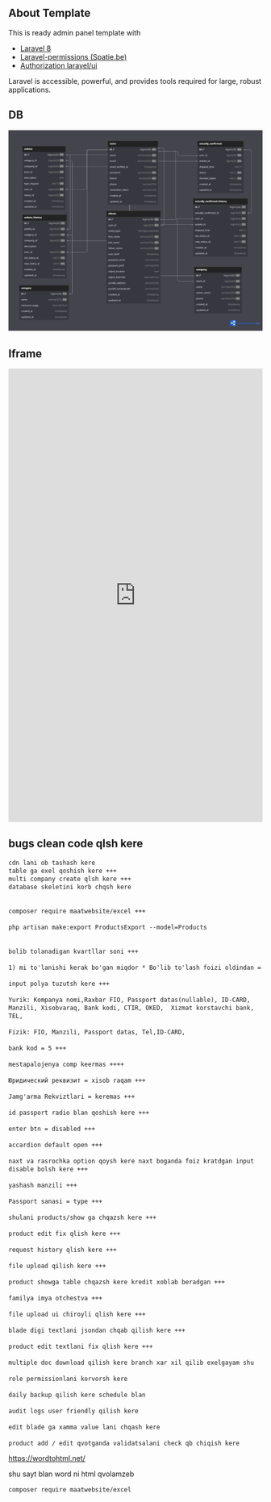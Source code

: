 ## About Template

This is ready admin panel template with
- [Laravel 8](https://laravel.com/docs/8.x)
- [Laravel-permissions (Spatie.be)](https://spatie.be/docs/laravel-permission/v3/introduction)
- [Authorization laravel/ui](https://github.com/laravel/ui)

Laravel is accessible, powerful, and provides tools required for large, robust applications.

## DB

<img src="./db.png"/>

## Iframe

<iframe src="https://dbdiagram.io/d/664f2659f84ecd1d22f46bcf" width="100" height="100" style="margin: auto; display: flex;justify-content: center; width: 100%; height: 900px;" frameborder="0"></iframe>


## bugs clean code qlsh kere
```
cdn lani ob tashash kere
table ga exel qoshish kere +++
multi company create qlsh kere +++
database skeletini korb chqsh kere 


composer require maatwebsite/excel +++

php artisan make:export ProductsExport --model=Products


bolib tolanadigan kvartllar soni +++

1) mi to'lanishi kerak bo'gan miqdor * Bo'lib to'lash foizi oldindan = 

input polya tuzutsh kere +++

Yurik: Kompanya nomi,Raxbar FIO, Passport datas(nullable), ID-CARD,  Manzili, Xisobvaraq, Bank kodi, CTIR, OKED,  Xizmat korstavchi bank, TEL,

Fizik: FIO, Manzili, Passport datas, Tel,ID-CARD,

bank kod = 5 +++

mestapalojenya comp keermas ++++
 
Юридический реквизит = xisob raqam +++

Jamg'arma Rekviztlari = keremas +++

id passport radio blan qoshish kere +++

enter btn = disabled +++

accardion default open +++

naxt va rasrochka option qoysh kere naxt boganda foiz kratdgan input disable bolsh kere +++

yashash manzili +++

Passport sanasi = type +++

shulani products/show ga chqazsh kere +++

product edit fix qlish kere +++

request history qlish kere +++

file upload qilish kere +++

product showga table chqazsh kere kredit xoblab beradgan +++

familya imya otchestva +++

file upload ui chiroyli qlish kere +++

blade digi textlani jsondan chqab qilish kere +++

product edit textlani fix qlish kere +++

multiple doc download qilish kere branch xar xil qilib exelgayam shu

role permissionlani korvorsh kere

daily backup qilish kere schedule blan

audit logs user friendly qilish kere

edit blade ga xamma value lani chqash kere

product add / edit qvotganda validatsalani check qb chiqish kere

```


<a href="https://wordtohtml.net/">https://wordtohtml.net/</a>

shu sayt blan word ni html qvolamzeb

```
composer require maatwebsite/excel
```